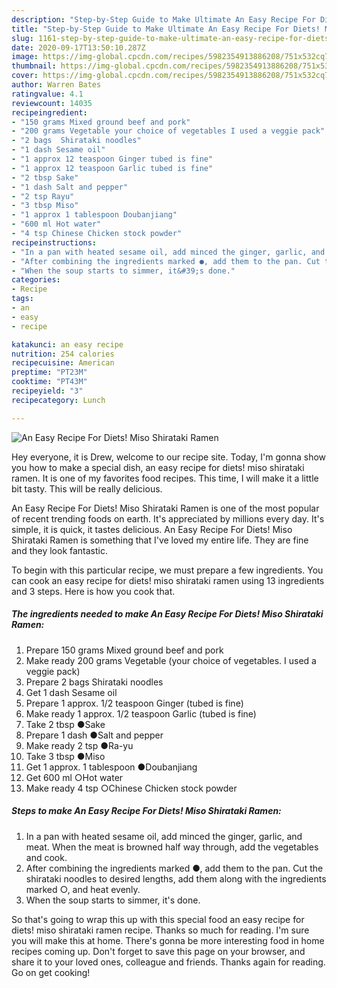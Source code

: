 ```yaml
---
description: "Step-by-Step Guide to Make Ultimate An Easy Recipe For Diets! Miso Shirataki Ramen"
title: "Step-by-Step Guide to Make Ultimate An Easy Recipe For Diets! Miso Shirataki Ramen"
slug: 1161-step-by-step-guide-to-make-ultimate-an-easy-recipe-for-diets-miso-shirataki-ramen
date: 2020-09-17T13:50:10.287Z
image: https://img-global.cpcdn.com/recipes/5982354913886208/751x532cq70/an-easy-recipe-for-diets-miso-shirataki-ramen-recipe-main-photo.jpg
thumbnail: https://img-global.cpcdn.com/recipes/5982354913886208/751x532cq70/an-easy-recipe-for-diets-miso-shirataki-ramen-recipe-main-photo.jpg
cover: https://img-global.cpcdn.com/recipes/5982354913886208/751x532cq70/an-easy-recipe-for-diets-miso-shirataki-ramen-recipe-main-photo.jpg
author: Warren Bates
ratingvalue: 4.1
reviewcount: 14035
recipeingredient:
- "150 grams Mixed ground beef and pork"
- "200 grams Vegetable your choice of vegetables I used a veggie pack"
- "2 bags  Shirataki noodles"
- "1 dash Sesame oil"
- "1 approx 12 teaspoon Ginger tubed is fine"
- "1 approx 12 teaspoon Garlic tubed is fine"
- "2 tbsp Sake"
- "1 dash Salt and pepper"
- "2 tsp Rayu"
- "3 tbsp Miso"
- "1 approx 1 tablespoon Doubanjiang"
- "600 ml Hot water"
- "4 tsp Chinese Chicken stock powder"
recipeinstructions:
- "In a pan with heated sesame oil, add minced the ginger, garlic, and meat. When the meat is browned half way through, add the vegetables and cook."
- "After combining the ingredients marked ●, add them to the pan. Cut the shirataki noodles to desired lengths, add them along with the ingredients marked ○, and heat evenly."
- "When the soup starts to simmer, it&#39;s done."
categories:
- Recipe
tags:
- an
- easy
- recipe

katakunci: an easy recipe 
nutrition: 254 calories
recipecuisine: American
preptime: "PT23M"
cooktime: "PT43M"
recipeyield: "3"
recipecategory: Lunch

---
```



![An Easy Recipe For Diets! Miso Shirataki Ramen](https://img-global.cpcdn.com/recipes/5982354913886208/751x532cq70/an-easy-recipe-for-diets-miso-shirataki-ramen-recipe-main-photo.jpg)

Hey everyone, it is Drew, welcome to our recipe site. Today, I'm gonna show you how to make a special dish, an easy recipe for diets! miso shirataki ramen. It is one of my favorites food recipes. This time, I will make it a little bit tasty. This will be really delicious.



An Easy Recipe For Diets! Miso Shirataki Ramen is one of the most popular of recent trending foods on earth. It's appreciated by millions every day. It's simple, it is quick, it tastes delicious. An Easy Recipe For Diets! Miso Shirataki Ramen is something that I've loved my entire life. They are fine and they look fantastic.


To begin with this particular recipe, we must prepare a few ingredients. You can cook an easy recipe for diets! miso shirataki ramen using 13 ingredients and 3 steps. Here is how you cook that.

<!--inarticleads1-->

##### The ingredients needed to make An Easy Recipe For Diets! Miso Shirataki Ramen:

1. Prepare 150 grams Mixed ground beef and pork
1. Make ready 200 grams Vegetable (your choice of vegetables. I used a veggie pack)
1. Prepare 2 bags  Shirataki noodles
1. Get 1 dash Sesame oil
1. Prepare 1 approx. 1/2 teaspoon Ginger (tubed is fine)
1. Make ready 1 approx. 1/2 teaspoon Garlic (tubed is fine)
1. Take 2 tbsp ●Sake
1. Prepare 1 dash ●Salt and pepper
1. Make ready 2 tsp ●Ra-yu
1. Take 3 tbsp ●Miso
1. Get 1 approx. 1 tablespoon ●Doubanjiang
1. Get 600 ml ○Hot water
1. Make ready 4 tsp ○Chinese Chicken stock powder




<!--inarticleads2-->

##### Steps to make An Easy Recipe For Diets! Miso Shirataki Ramen:

1. In a pan with heated sesame oil, add minced the ginger, garlic, and meat. When the meat is browned half way through, add the vegetables and cook.
1. After combining the ingredients marked ●, add them to the pan. Cut the shirataki noodles to desired lengths, add them along with the ingredients marked ○, and heat evenly.
1. When the soup starts to simmer, it&#39;s done.




So that's going to wrap this up with this special food an easy recipe for diets! miso shirataki ramen recipe. Thanks so much for reading. I'm sure you will make this at home. There's gonna be more interesting food in home recipes coming up. Don't forget to save this page on your browser, and share it to your loved ones, colleague and friends. Thanks again for reading. Go on get cooking!
